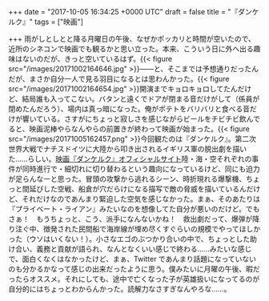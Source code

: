 
+++
date = "2017-10-05 16:34:25 +0000 UTC"
draft = false
title = "『ダンケルク』"
tags = ["映画"]

+++
雨がしとしとと降る月曜日の午後、なぜかポッカリと時間が空いたので、近所のシネコンで映画でも観るかと思い立った。本来、こういう日に外へ出る趣味はないのだが、きっと空いているはず。{{< figure src="/images/20171002164646.jpg"  >}}――と、そこまでは予想通りだったんだが、まさか自分一人で見る羽目になるとは思わんかった。{{< figure src="/images/20171002164654.jpg"  >}}開演までキョロキョロしてたんだけど、結局誰も入ってこない。バタンと遠くでドアが閉まる音だけがして（係員が閉めたんだろう）、場内は真っ暗になった。俺がポテトをバリバリと食べる音だけが響いている。さすがにちょっと寂しさを感じながらビールをチビチビ飲んでると、映画泥棒やらなんやらの前置きが終わって映画が始まった。{{< figure src="/images/20171005162457.png"  >}}今回観たのは『ダンケルク』。第二次世界大戦でナチスドイツに大陸から叩き出されるイギリス軍の脱出劇を描いた……らしい。[映画『ダンケルク』オフィシャルサイト](http://wwws.warnerbros.co.jp/dunkirk/)陸・海・空それぞれの事件が同時進行で・細切れに切り替わるという趣向になっているけど、同にも迫力が足らんなーと思った。冒頭の攻撃から逃れるシーン、時折現れる爆撃機、ちょっと間延びした空戦、船倉が穴だらけになる描写で敵の脅威を描いているんだけど、それだけなのであんまり緊迫した空気を感じなかった。まぁ、そのあたりは『プライベート・ライアン』みたいなのを想像してた自分が悪いのだけど。でもさぁ！　もうちょっと、こう、派手になんないかね！　救出劇だって、爆弾が降り注ぐ中、徴発された民間船で海岸線が埋め尽くすぐらいの規模でやってほしかった（ウソはいくない！）。小さなエゴのぶつかり合いの中で、ちょっとした助け合い、義務と貢献が語られ、なんとなくいい感じで終わる……みたいな感じで、面白くなくはなかったけど、まぁ、Twitter であんまり話題になっていないのも分かるかなって感じの出来だったように思う。僕みたいに月曜の午後、暇だったらオススメ。それにしても、途中で亡くなった子が英雄扱いになってるのが自分的にはちょっとわからんかった。読解力なさすぎなんやろな……。


